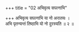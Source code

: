 +++
title = "02 अभिवृत्य सपत्नाभि"

+++
अभिवृत्य सपत्नाभि या नो अरातयः ।  
अभि पृतन्यन्तं तिष्ठाभि यो नो दुरस्यति ॥ २ ॥